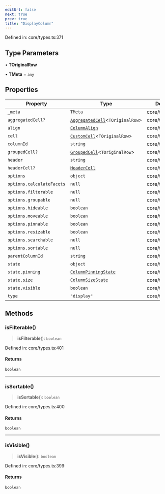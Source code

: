 ```yaml
---
editUrl: false
next: true
prev: true
title: "DisplayColumn"
---
```


Defined in: core/types.ts:371

## Type Parameters

• **TOriginalRow**

• **TMeta** = `any`

## Properties

| Property | Type | Defined in |
| ------ | ------ | ------ |
| <a id="_meta"></a> `_meta` | `TMeta` | core/types.ts:398 |
| <a id="aggregatedcell"></a> `aggregatedCell?` | [`AggregatedCell`](/api/type-aliases/aggregatedcell/)\<`TOriginalRow`\> | core/types.ts:377 |
| <a id="align"></a> `align` | [`ColumnAlign`](/api/type-aliases/columnalign/) | core/types.ts:397 |
| <a id="cell"></a> `cell` | [`CustomCell`](/api/type-aliases/customcell/)\<`TOriginalRow`\> | core/types.ts:376 |
| <a id="columnid"></a> `columnId` | `string` | core/types.ts:374 |
| <a id="groupedcell"></a> `groupedCell?` | [`GroupedCell`](/api/type-aliases/groupedcell/)\<`TOriginalRow`\> | core/types.ts:378 |
| <a id="header"></a> `header` | `string` | core/types.ts:373 |
| <a id="headercell"></a> `headerCell?` | [`HeaderCell`](/api/type-aliases/headercell/) | core/types.ts:379 |
| <a id="options"></a> `options` | `object` | core/types.ts:380 |
| `options.calculateFacets` | `null` | core/types.ts:381 |
| `options.filterable` | `null` | core/types.ts:385 |
| `options.groupable` | `null` | core/types.ts:383 |
| `options.hideable` | `boolean` | core/types.ts:388 |
| `options.moveable` | `boolean` | core/types.ts:387 |
| `options.pinnable` | `boolean` | core/types.ts:386 |
| `options.resizable` | `boolean` | core/types.ts:389 |
| `options.searchable` | `null` | core/types.ts:382 |
| `options.sortable` | `null` | core/types.ts:384 |
| <a id="parentcolumnid"></a> `parentColumnId` | `string` | core/types.ts:375 |
| <a id="state"></a> `state` | `object` | core/types.ts:391 |
| `state.pinning` | [`ColumnPinningState`](/api/type-aliases/columnpinningstate/) | core/types.ts:394 |
| `state.size` | [`ColumnSizeState`](/api/type-aliases/columnsizestate/) | core/types.ts:392 |
| `state.visible` | `boolean` | core/types.ts:393 |
| <a id="type"></a> `type` | `"display"` | core/types.ts:372 |

## Methods

### isFilterable()

> **isFilterable**(): `boolean`

Defined in: core/types.ts:401

#### Returns

`boolean`

***

### isSortable()

> **isSortable**(): `boolean`

Defined in: core/types.ts:400

#### Returns

`boolean`

***

### isVisible()

> **isVisible**(): `boolean`

Defined in: core/types.ts:399

#### Returns

`boolean`
